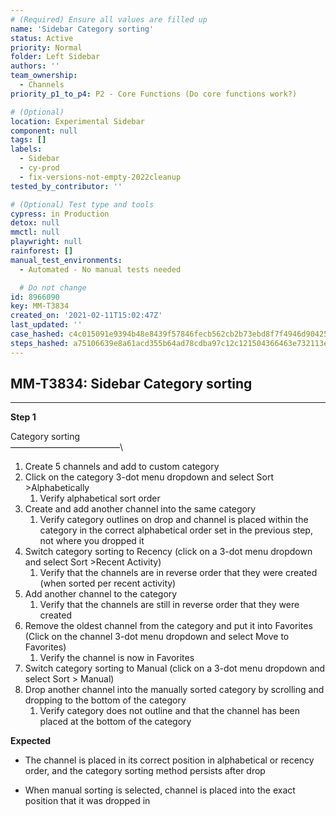 ```yaml
---
# (Required) Ensure all values are filled up
name: 'Sidebar Category sorting'
status: Active
priority: Normal
folder: Left Sidebar
authors: ''
team_ownership:
  - Channels
priority_p1_to_p4: P2 - Core Functions (Do core functions work?)

# (Optional)
location: Experimental Sidebar
component: null
tags: []
labels:
  - Sidebar
  - cy-prod
  - fix-versions-not-empty-2022cleanup
tested_by_contributor: ''

# (Optional) Test type and tools
cypress: in Production
detox: null
mmctl: null
playwright: null
rainforest: []
manual_test_environments:
  - Automated - No manual tests needed

  # Do not change
id: 8966090
key: MM-T3834
created_on: '2021-02-11T15:02:47Z'
last_updated: ''
case_hashed: c4c015091e9394b48e8439f57846fecb562cb2b73ebd8f7f4946d9042527b3ed2030e2bfce4faded5e49f4937b7766a3
steps_hashed: a75106639e8a61acd355b64ad78cdba97c12c121504366463e732113ea8c83867707ce435fc4ca6b5e722189d5b05179
---
```


<!-- (Auto-generated) Based on frontmatter's "key" and "name" -->

## MM-T3834: Sidebar Category sorting

---

**Step 1**

Category sorting\
–––––––––––––––––––––––––\\

1. Create 5 channels and add to custom category
2. Click on the category 3-dot menu dropdown and select Sort >Alphabetically
   1. Verify alphabetical sort order
3. Create and add another channel into the same category
   1. Verify category outlines on drop and channel is placed within the category in the correct alphabetical order set in the previous step, not where you dropped it
4. Switch category sorting to Recency (click on a 3-dot menu dropdown and select Sort >Recent Activity)
   1. Verify that the channels are in reverse order that they were created (when sorted per recent activity)
5. Add another channel to the category
   1. Verify that the channels are still in reverse order that they were created
6. Remove the oldest channel from the category and put it into Favorites (Click on the channel 3-dot menu dropdown and select Move to Favorites)
   1. Verify the channel is now in Favorites
7. Switch category sorting to Manual (click on a 3-dot menu dropdown and select Sort > Manual)
8. Drop another channel into the manually sorted category by scrolling and dropping to the bottom of the category
   1. Verify category does not outline and that the channel has been placed at the bottom of the category

**Expected**

- The channel is placed in its correct position in alphabetical or recency order, and the category sorting method persists after drop

- When manual sorting is selected, channel is placed into the exact position that it was dropped in

